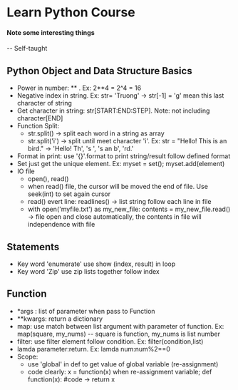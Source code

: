# Learn Python Course
#### Note some interesting things
-- Self-taught
## Python Object and Data Structure Basics
- Power in number: ** . Ex: 2**4 = 2^4 = 16
- Negative index in string. Ex: str= 'Truong' -> str[-1] = 'g' mean this last character of string
- Get character in string: str[START:END:STEP]. Note: not including character[END]
- Function Split:
  * str.split() -> split each word in a string as array
  * str.split('i') -> split until meet character 'i'. Ex: str = "Hello! This is an bird." -> 'Hello! Th', 's ', 's an b', 'rd.'
- Format in print: use '{}'.format  to print string/result follow defined format
- Set just get the unique element. Ex: myset = set(); myset.add(element)
- IO file
  * open(), read()
  * when read() file, the cursor will be moved the end of file. Use seek(int) to set again cursor
  * read() evert line: readlines() -> list string follow each line in file
  * with open('myfile.txt') as my_new_file:
      contents = my_new_file.read()
      -> file open and close automatically, the contents in file will independence with file
## Statements
- Key word 'enumerate' use show (index, result) in loop
- Key word 'Zip' use zip lists together follow index
## Function
- *args : list of parameter when pass to Function
- **kwargs:  return a dictionary  
- map: use match between list argument with parameter of function. Ex: map(square, my_nums) -- square is function, my_nums is list number
- filter: use filter element follow condition. Ex: filter(condition,list)
- lamda parameter:return. Ex: lamda num:num%2==0
- Scope:
  * use 'global' in def to get value of global variable (re-assignment)
  * code clearly: x = function(x) when re-assignment variable; def function(x): #code -> return x
